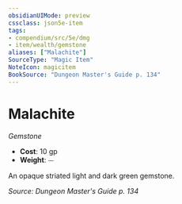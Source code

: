 ```yaml
---
obsidianUIMode: preview
cssclass: json5e-item
tags:
- compendium/src/5e/dmg
- item/wealth/gemstone
aliases: ["Malachite"]
SourceType: "Magic Item"
NoteIcon: magicitem
BookSource: "Dungeon Master's Guide p. 134"
---
```

# Malachite
*Gemstone*  

- **Cost**: 10 gp
- **Weight**: ⏤

An opaque striated light and dark green gemstone.

*Source: Dungeon Master's Guide p. 134*